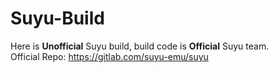 # Suyu-Build
Here is **Unofficial** Suyu build, build code is **Official** Suyu team.
<br>
Official Repo: https://gitlab.com/suyu-emu/suyu

